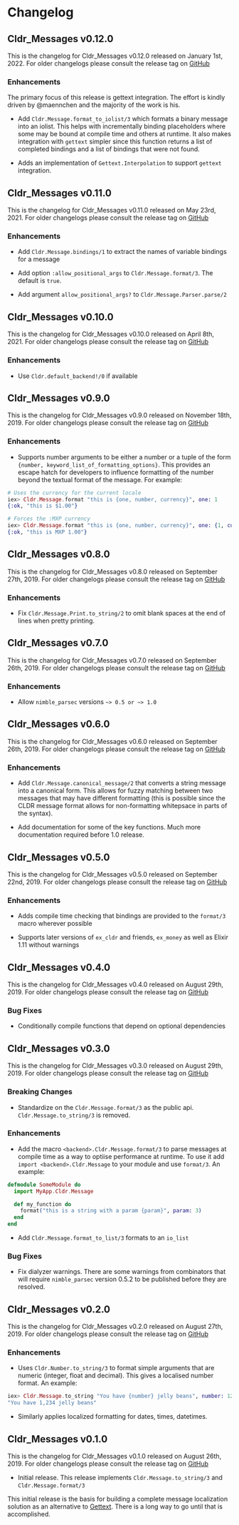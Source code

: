 # Changelog

## Cldr_Messages v0.12.0

This is the changelog for Cldr_Messages v0.12.0 released on January 1st, 2022.  For older changelogs please consult the release tag on [GitHub](https://github.com/elixir-cldr/cldr_messages/tags)

### Enhancements

The primary focus of this release is gettext integration. The effort is kindly driven by @maennchen and the majority of the work is his.

* Add `Cldr.Message.format_to_iolist/3` which formats a binary message into an iolist. This helps with incrementally binding placeholders where some may be bound at compile time and others at runtime. It also makes integration with `gettext` simpler since this function returns a list of completed bindings and a list of bindings that were not found.

* Adds an implementation of `Gettext.Interpolation` to support `gettext` integration.

## Cldr_Messages v0.11.0

This is the changelog for Cldr_Messages v0.11.0 released on May 23rd, 2021.  For older changelogs please consult the release tag on [GitHub](https://github.com/elixir-cldr/cldr_messages/tags)

### Enhancements

* Add `Cldr.Message.bindings/1` to extract the names of variable bindings for a message

* Add option `:allow_positional_args` to `Cldr.Message.format/3`. The default is `true`.

* Add argument `allow_positional_args?` to `Cldr.Message.Parser.parse/2`

## Cldr_Messages v0.10.0

This is the changelog for Cldr_Messages v0.10.0 released on April 8th, 2021.  For older changelogs please consult the release tag on [GitHub](https://github.com/elixir-cldr/cldr_messages/tags)

### Enhancements

* Use `Cldr.default_backend!/0` if available

## Cldr_Messages v0.9.0

This is the changelog for Cldr_Messages v0.9.0 released on November 18th, 2019.  For older changelogs please consult the release tag on [GitHub](https://github.com/elixir-cldr/cldr_messages/tags)

### Enhancements

* Supports number arguments to be either a number or a tuple of the form `{number, keyword_list_of_formatting_options}`. This provides an escape hatch for developers to influence formatting of the number beyond the textual format of the message.  For example:

```elixir
# Uses the currency for the current locale
iex> Cldr.Message.format "this is {one, number, currency}", one: 1
{:ok, "this is $1.00"}

# Forces the :MXP currency
iex> Cldr.Message.format "this is {one, number, currency}", one: {1, currency: :MXP}
{:ok, "this is MXP 1.00"}
```

## Cldr_Messages v0.8.0

This is the changelog for Cldr_Messages v0.8.0 released on September 27th, 2019.  For older changelogs please consult the release tag on [GitHub](https://github.com/elixir-cldr/cldr_messages/tags)

### Enhancements

* Fix `Cldr.Message.Print.to_string/2` to omit blank spaces at the end of lines when pretty printing.

## Cldr_Messages v0.7.0

This is the changelog for Cldr_Messages v0.7.0 released on September 26th, 2019.  For older changelogs please consult the release tag on [GitHub](https://github.com/elixir-cldr/cldr_messages/tags)

### Enhancements

* Allow `nimble_parsec` versions `~> 0.5 or ~> 1.0`

## Cldr_Messages v0.6.0

This is the changelog for Cldr_Messages v0.6.0 released on September 26th, 2019.  For older changelogs please consult the release tag on [GitHub](https://github.com/elixir-cldr/cldr_messages/tags)

### Enhancements

* Add `Cldr.Message.canonical_message/2` that converts a string message into a canonical form. This allows for fuzzy matching between two messages that may have different formatting (this is possible since the CLDR message format allows for non-formatting whitepsace in parts of the syntax).

* Add documentation for some of the key functions. Much more documentation required before 1.0 release.

## Cldr_Messages v0.5.0

This is the changelog for Cldr_Messages v0.5.0 released on September 22nd, 2019.  For older changelogs please consult the release tag on [GitHub](https://github.com/elixir-cldr/cldr_messages/tags)

### Enhancements

* Adds compile time checking that bindings are provided to the `format/3` macro wherever possible

* Supports later versions of `ex_cldr` and friends, `ex_money` as well as Elixir 1.11 without warnings

## Cldr_Messages v0.4.0

This is the changelog for Cldr_Messages v0.4.0 released on August 29th, 2019.  For older changelogs please consult the release tag on [GitHub](https://github.com/elixir-cldr/cldr_messages/tags)

### Bug Fixes

* Conditionally compile functions that depend on optional dependencies

## Cldr_Messages v0.3.0

This is the changelog for Cldr_Messages v0.3.0 released on August 29th, 2019.  For older changelogs please consult the release tag on [GitHub](https://github.com/elixir-cldr/cldr_messages/tags)

### Breaking Changes

* Standardize on the `Cldr.Message.format/3` as the public api. `Cldr.Message.to_string/3` is removed.

### Enhancements

* Add the macro `<backend>.Cldr.Message.format/3` to parse messages at compile time as a way to optiise performance at runtime. To use it add `import <backend>.Cldr.Message` to your module and use `format/3`.  An example:

```elixir
defmodule SomeModule do
  import MyApp.Cldr.Message

  def my_function do
    format("this is a string with a param {param}", param: 3)
  end
end
```

* Add `Cldr.Message.format_to_list/3` formats to an `io_list`

### Bug Fixes

* Fix dialyzer warnings.  There are some warnings from combinators that will require `nimble_parsec` version 0.5.2 to be published before they are resolved.

## Cldr_Messages v0.2.0

This is the changelog for Cldr_Messages v0.2.0 released on August 27th, 2019.  For older changelogs please consult the release tag on [GitHub](https://github.com/elixir-cldr/cldr_messages/tags)

### Enhancements

* Uses `Cldr.Number.to_string/3` to format simple arguments that are numeric (integer, float and decimal).  This gives a localised number format. An example:

```elixir
iex> Cldr.Message.to_string "You have {number} jelly beans", number: 1234
"You have 1,234 jelly beans"
```

* Similarly applies localized formatting for dates, times, datetimes.

## Cldr_Messages v0.1.0

This is the changelog for Cldr_Messages v0.1.0 released on August 26th, 2019.  For older changelogs please consult the release tag on [GitHub](https://github.com/elixir-cldr/cldr_messages/tags)

* Initial release.  This release implements `Cldr.Message.to_string/3` and `Cldr.Message.format/3`

This initial release is the basis for building a complete message localization solution as an alternative to [Gettext](https://hex.pm/packages/gettext).  There is a long way to go until that is accomplished.

